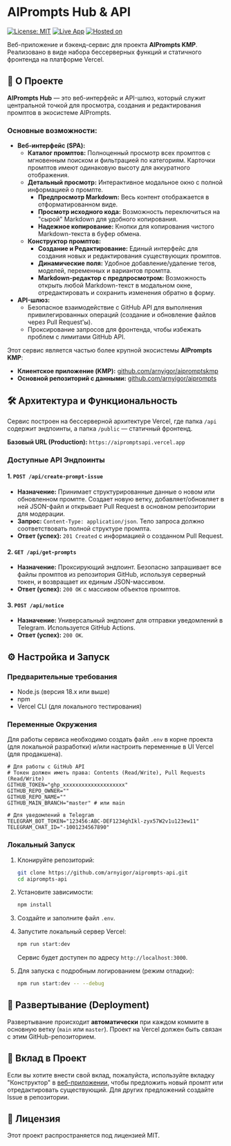 # AIPrompts Hub & API

[![License: MIT](https://img.shields.io/badge/License-MIT-yellow.svg)](https://opensource.org/licenses/MIT)
[![Live App](https://img.shields.io/badge/Live%20App-aipromptsapi.vercel.app-blue)](https://aipromptsapi.vercel.app/)
[![Hosted on](https://img.shields.io/badge/Hosted%20on-Vercel-black.svg?logo=vercel)](https://vercel.com)

Веб-приложение и бэкенд-сервис для проекта **AIPrompts KMP**. Реализовано в виде набора бессерверных функций и статичного фронтенда на платформе Vercel.

## 🚀 О Проекте

**AIPrompts Hub** — это веб-интерфейс и API-шлюз, который служит центральной точкой для просмотра, создания и редактирования промптов в экосистеме AIPrompts.

### Основные возможности:
*   **Веб-интерфейс (SPA):**
    *   **Каталог промптов:** Полноценный просмотр всех промптов с мгновенным поиском и фильтрацией по категориям. Карточки промптов имеют одинаковую высоту для аккуратного отображения.
    *   **Детальный просмотр:** Интерактивное модальное окно с полной информацией о промпте.
        *   **Предпросмотр Markdown:** Весь контент отображается в отформатированном виде.
        *   **Просмотр исходного кода:** Возможность переключиться на "сырой" Markdown для удобного копирования.
        *   **Надежное копирование:** Кнопки для копирования чистого Markdown-текста в буфер обмена.
    *   **Конструктор промптов:**
        *   **Создание и Редактирование:** Единый интерфейс для создания новых и редактирования существующих промптов.
        *   **Динамические поля:** Удобное добавление/удаление тегов, моделей, переменных и вариантов промпта.
        *   **Markdown-редактор с предпросмотром:** Возможность открыть любой Markdown-текст в модальном окне, отредактировать и сохранить изменения обратно в форму.
*   **API-шлюз:**
    *   Безопасное взаимодействие с GitHub API для выполнения привилегированных операций (создание и обновление файлов через Pull Request'ы).
    *   Проксирование запросов для фронтенда, чтобы избежать проблем с лимитами GitHub API.

Этот сервис является частью более крупной экосистемы **AIPrompts KMP**:
*   **Клиентское приложение (KMP):** [github.com/arnyigor/aipromptskmp](https://github.com/arnyigor/aipromptskmp)
*   **Основной репозиторий с данными:** [github.com/arnyigor/aiprompts](https://github.com/arnyigor/aiprompts)

## 🛠️ Архитектура и Функциональность

Сервис построен на бессерверной архитектуре Vercel, где папка `/api` содержит эндпоинты, а папка `/public` — статичный фронтенд.

**Базовый URL (Production):** `https://aipromptsapi.vercel.app`

### Доступные API Эндпоинты

#### 1. `POST /api/create-prompt-issue`
*   **Назначение:** Принимает структурированные данные о новом или обновленном промпте. Создает новую ветку, добавляет/обновляет в ней JSON-файл и открывает Pull Request в основном репозитории для модерации.
*   **Запрос:** `Content-Type: application/json`. Тело запроса должно соответствовать полной структуре промпта.
*   **Ответ (успех):** `201 Created` с информацией о созданном Pull Request.

#### 2. `GET /api/get-prompts`
*   **Назначение:** Проксирующий эндпоинт. Безопасно запрашивает все файлы промптов из репозитория GitHub, используя серверный токен, и возвращает их единым JSON-массивом.
*   **Ответ (успех):** `200 OK` с массивом объектов промптов.

#### 3. `POST /api/notice`
*   **Назначение:** Универсальный эндпоинт для отправки уведомлений в Telegram. Используется GitHub Actions.
*   **Ответ (успех):** `200 OK`.

## ⚙️ Настройка и Запуск

### Предварительные требования
*   Node.js (версия 18.x или выше)
*   npm
*   Vercel CLI (для локального тестирования)

### Переменные Окружения
Для работы сервиса необходимо создать файл `.env` в корне проекта (для локальной разработки) и/или настроить переменные в UI Vercel (для продакшена).

```env
# Для работы с GitHub API
# Токен должен иметь права: Contents (Read/Write), Pull Requests (Read/Write)
GITHUB_TOKEN="ghp_xxxxxxxxxxxxxxxxxxxx"
GITHUB_REPO_OWNER=""
GITHUB_REPO_NAME=""
GITHUB_MAIN_BRANCH="master" # или main

# Для уведомлений в Telegram
TELEGRAM_BOT_TOKEN="123456:ABC-DEF1234ghIkl-zyx57W2v1u123ew11"
TELEGRAM_CHAT_ID="-1001234567890"
```

### Локальный Запуск
1.  Клонируйте репозиторий:
    ```bash
    git clone https://github.com/arnyigor/aiprompts-api.git
    cd aiprompts-api
    ```
2.  Установите зависимости:
    ```bash
    npm install
    ```
3.  Создайте и заполните файл `.env`.
4.  Запустите локальный сервер Vercel:
    ```bash
    npm run start:dev
    ```
    Сервис будет доступен по адресу `http://localhost:3000`.

5.  Для запуска с подробным логированием (режим отладки):
    ```bash
    npm run start:dev -- --debug
    ```

## 🚀 Развертывание (Deployment)

Развертывание происходит **автоматически** при каждом коммите в основную ветку (`main` или `master`). Проект на Vercel должен быть связан с этим GitHub-репозиторием.

## 🤝 Вклад в Проект

Если вы хотите внести свой вклад, пожалуйста, используйте вкладку "Конструктор" в [веб-приложении](https://aipromptsapi.vercel.app/), чтобы предложить новый промпт или отредактировать существующий. Для других предложений создайте Issue в репозитории.

## 📄 Лицензия

Этот проект распространяется под лицензией MIT.